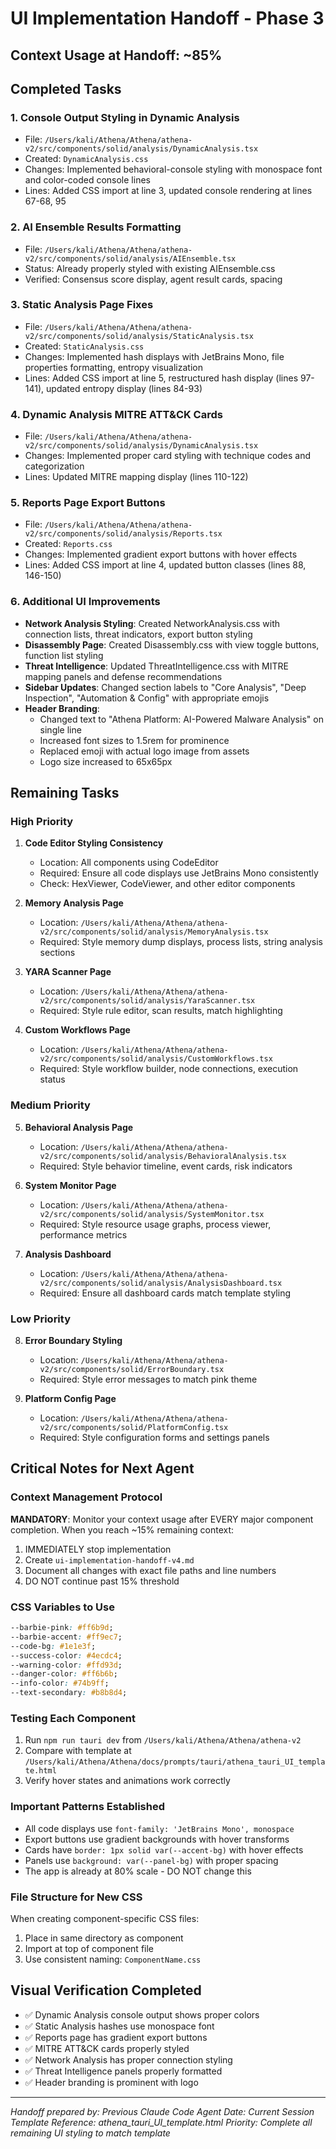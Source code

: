 # UI Implementation Handoff - Phase 3

## Context Usage at Handoff: ~85%

## Completed Tasks

### 1. Console Output Styling in Dynamic Analysis
   - File: `/Users/kali/Athena/Athena/athena-v2/src/components/solid/analysis/DynamicAnalysis.tsx`
   - Created: `DynamicAnalysis.css`
   - Changes: Implemented behavioral-console styling with monospace font and color-coded console lines
   - Lines: Added CSS import at line 3, updated console rendering at lines 67-68, 95

### 2. AI Ensemble Results Formatting
   - File: `/Users/kali/Athena/Athena/athena-v2/src/components/solid/analysis/AIEnsemble.tsx`
   - Status: Already properly styled with existing AIEnsemble.css
   - Verified: Consensus score display, agent result cards, spacing

### 3. Static Analysis Page Fixes
   - File: `/Users/kali/Athena/Athena/athena-v2/src/components/solid/analysis/StaticAnalysis.tsx`
   - Created: `StaticAnalysis.css`
   - Changes: Implemented hash displays with JetBrains Mono, file properties formatting, entropy visualization
   - Lines: Added CSS import at line 5, restructured hash display (lines 97-141), updated entropy display (lines 84-93)

### 4. Dynamic Analysis MITRE ATT&CK Cards
   - File: `/Users/kali/Athena/Athena/athena-v2/src/components/solid/analysis/DynamicAnalysis.tsx`
   - Changes: Implemented proper card styling with technique codes and categorization
   - Lines: Updated MITRE mapping display (lines 110-122)

### 5. Reports Page Export Buttons
   - File: `/Users/kali/Athena/Athena/athena-v2/src/components/solid/analysis/Reports.tsx`
   - Created: `Reports.css`
   - Changes: Implemented gradient export buttons with hover effects
   - Lines: Added CSS import at line 4, updated button classes (lines 88, 146-150)

### 6. Additional UI Improvements
   - **Network Analysis Styling**: Created NetworkAnalysis.css with connection lists, threat indicators, export button styling
   - **Disassembly Page**: Created Disassembly.css with view toggle buttons, function list styling
   - **Threat Intelligence**: Updated ThreatIntelligence.css with MITRE mapping panels and defense recommendations
   - **Sidebar Updates**: Changed section labels to "Core Analysis", "Deep Inspection", "Automation & Config" with appropriate emojis
   - **Header Branding**: 
     - Changed text to "Athena Platform: AI-Powered Malware Analysis" on single line
     - Increased font sizes to 1.5rem for prominence
     - Replaced emoji with actual logo image from assets
     - Logo size increased to 65x65px

## Remaining Tasks

### High Priority
1. **Code Editor Styling Consistency**
   - Location: All components using CodeEditor
   - Required: Ensure all code displays use JetBrains Mono consistently
   - Check: HexViewer, CodeViewer, and other editor components

2. **Memory Analysis Page**
   - Location: `/Users/kali/Athena/Athena/athena-v2/src/components/solid/analysis/MemoryAnalysis.tsx`
   - Required: Style memory dump displays, process lists, string analysis sections

3. **YARA Scanner Page**
   - Location: `/Users/kali/Athena/Athena/athena-v2/src/components/solid/analysis/YaraScanner.tsx`
   - Required: Style rule editor, scan results, match highlighting

4. **Custom Workflows Page**
   - Location: `/Users/kali/Athena/Athena/athena-v2/src/components/solid/analysis/CustomWorkflows.tsx`
   - Required: Style workflow builder, node connections, execution status

### Medium Priority
5. **Behavioral Analysis Page**
   - Location: `/Users/kali/Athena/Athena/athena-v2/src/components/solid/analysis/BehavioralAnalysis.tsx`
   - Required: Style behavior timeline, event cards, risk indicators

6. **System Monitor Page**
   - Location: `/Users/kali/Athena/Athena/athena-v2/src/components/solid/analysis/SystemMonitor.tsx`
   - Required: Style resource usage graphs, process viewer, performance metrics

7. **Analysis Dashboard**
   - Location: `/Users/kali/Athena/Athena/athena-v2/src/components/solid/analysis/AnalysisDashboard.tsx`
   - Required: Ensure all dashboard cards match template styling

### Low Priority
8. **Error Boundary Styling**
   - Location: `/Users/kali/Athena/Athena/athena-v2/src/components/solid/ErrorBoundary.tsx`
   - Required: Style error messages to match pink theme

9. **Platform Config Page**
   - Location: `/Users/kali/Athena/Athena/athena-v2/src/components/solid/PlatformConfig.tsx`
   - Required: Style configuration forms and settings panels

## Critical Notes for Next Agent

### Context Management Protocol
**MANDATORY**: Monitor your context usage after EVERY major component completion. When you reach ~15% remaining context:
1. IMMEDIATELY stop implementation
2. Create `ui-implementation-handoff-v4.md`
3. Document all changes with exact file paths and line numbers
4. DO NOT continue past 15% threshold

### CSS Variables to Use
```css
--barbie-pink: #ff6b9d;
--barbie-accent: #ff9ec7;
--code-bg: #1e1e3f;
--success-color: #4ecdc4;
--warning-color: #ffd93d;
--danger-color: #ff6b6b;
--info-color: #74b9ff;
--text-secondary: #b8b8d4;
```

### Testing Each Component
1. Run `npm run tauri dev` from `/Users/kali/Athena/Athena/athena-v2`
2. Compare with template at `/Users/kali/Athena/Athena/docs/prompts/tauri/athena_tauri_UI_template.html`
3. Verify hover states and animations work correctly

### Important Patterns Established
- All code displays use `font-family: 'JetBrains Mono', monospace`
- Export buttons use gradient backgrounds with hover transforms
- Cards have `border: 1px solid var(--accent-bg)` with hover effects
- Panels use `background: var(--panel-bg)` with proper spacing
- The app is already at 80% scale - DO NOT change this

### File Structure for New CSS
When creating component-specific CSS files:
1. Place in same directory as component
2. Import at top of component file
3. Use consistent naming: `ComponentName.css`

## Visual Verification Completed
- ✅ Dynamic Analysis console output shows proper colors
- ✅ Static Analysis hashes use monospace font
- ✅ Reports page has gradient export buttons
- ✅ MITRE ATT&CK cards properly styled
- ✅ Network Analysis has proper connection styling
- ✅ Threat Intelligence panels properly formatted
- ✅ Header branding is prominent with logo

---
*Handoff prepared by: Previous Claude Code Agent*
*Date: Current Session*
*Template Reference: athena_tauri_UI_template.html*
*Priority: Complete all remaining UI styling to match template*